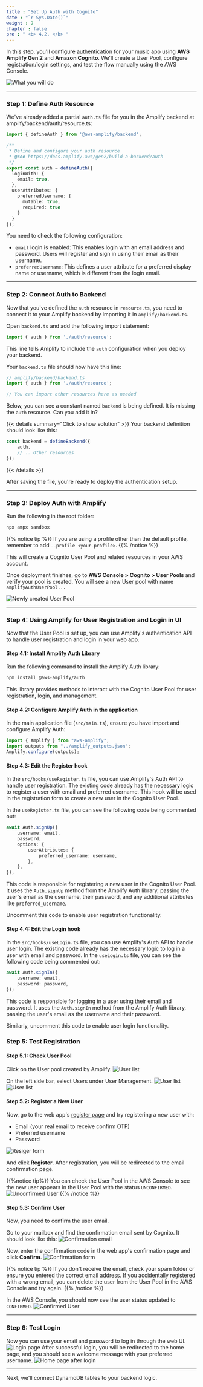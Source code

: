 ```yaml
---
title : "Set Up Auth with Cognito"
date : "`r Sys.Date()`"
weight : 2
chapter : false
pre : " <b> 4.2. </b> "
---
```



In this step, you'll configure authentication for your music app using **AWS Amplify Gen 2** and **Amazon Cognito**. We'll create a User Pool, configure registration/login settings, and test the flow manually using the AWS Console.

![What you will do](/images/4.amplify/4.2.cognito-auth/what-you-will-do.png)

---

### Step 1: Define Auth Resource

We've already added a partial `auth.ts` file for you in the Amplify backend at amplify/backend/auth/resource.ts:

```ts
import { defineAuth } from '@aws-amplify/backend';

/**
 * Define and configure your auth resource
 * @see https://docs.amplify.aws/gen2/build-a-backend/auth
 */
export const auth = defineAuth({
  loginWith: {
    email: true,
  },
  userAttributes: {
    preferredUsername: {
      mutable: true,
      required: true
    }
  }
});
```


You need to check the following configuration:

- `email` login is enabled: This enables login with an email address and password. Users will register and sign in using their email as their username.
- `preferredUsername`: This defines a user attribute for a preferred display name or username, which is different from the login email.

---

### Step 2: Connect Auth to Backend

Now that you've defined the `auth` resource in `resource.ts`, you need to connect it to your Amplify backend by importing it in `amplify/backend.ts`.

Open `backend.ts` and add the following import statement:

```ts
import { auth } from './auth/resource';
```

This line tells Amplify to include the `auth` configuration when you deploy your backend.

Your `backend.ts` file should now have this line:

```ts
// amplify/backend/backend.ts
import { auth } from './auth/resource';

// You can import other resources here as needed
```

Below, you can see a constant named `backend` is being defined. It is missing the `auth` resource. Can you add it in?


{{< details summary="Click to show solution" >}}
Your backend definition should look like this:
```ts
const backend = defineBackend({
  	auth,
	// .. Other resources
});
```
{{< /details >}}

After saving the file, you're ready to deploy the authentication setup.

---

### Step 3: Deploy Auth with Amplify

Run the following in the root folder:

```bash
npx ampx sandbox
```

{{% notice tip %}}
If you are using a profile other than the default profile, remember to add `--profile <your-profile>`.
{{% /notice %}}

This will create a Cognito User Pool and related resources in your AWS account.

Once deployment finishes, go to **AWS Console > Cognito > User Pools** and verify your pool is created. You will see a new User pool with name `amplifyAuthUserPool...`

![Newly created User Pool](/images/4.amplify/4.2.cognito-auth/0.new-user-pool.png)

---

### Step 4: Using Amplify for User Registration and Login in UI

Now that the User Pool is set up, you can use Amplify's authentication API to handle user registration and login in your web app.

#### Step 4.1: Install Amplify Auth Library
Run the following command to install the Amplify Auth library:

```bash
npm install @aws-amplify/auth
```

This library provides methods to interact with the Cognito User Pool for user registration, login, and management.

#### Step 4.2: Configure Amplify Auth in the application
In the main application file (`src/main.ts`), ensure you have import and configure Amplify Auth:

```ts
import { Amplify } from "aws-amplify";
import outputs from "../amplify_outputs.json";
Amplify.configure(outputs);
```

#### Step 4.3: Edit the Register hook
In the `src/hooks/useRegister.ts` file, you can use Amplify's Auth API to handle user registration. The existing code already has the necessary logic to register a user with email and preferred username. This hook will be used in the registration form to create a new user in the Cognito User Pool.

In the `useRegister.ts` file, you can see the following code being commented out:

```ts
await Auth.signUp({
	username: email,
	password,
	options: {
		userAttributes: {
			preferred_username: username,
		},
	},
});
```
This code is responsible for registering a new user in the Cognito User Pool. It uses the `Auth.signUp` method from the Amplify Auth library, passing the user's email as the username, their password, and any additional attributes like `preferred_username`.

Uncomment this code to enable user registration functionality.

#### Step 4.4: Edit the Login hook
In the `src/hooks/useLogin.ts` file, you can use Amplify's Auth API to handle user login. The existing code already has the necessary logic to log in a user with email and password.
In the `useLogin.ts` file, you can see the following code being commented out:

```ts
await Auth.signIn({
	username: email,
	password: password,
});
```
This code is responsible for logging in a user using their email and password. It uses the `Auth.signIn` method from the Amplify Auth library, passing the user's email as the username and their password.

Similarly, uncomment this code to enable user login functionality.

### Step 5: Test Registration

#### Step 5.1: Check User Pool
Click on the User pool created by Amplify. 
![User list](/images/4.amplify/4.2.cognito-auth/0.user-pool-interface.png)

On the left side bar, select Users under User Management.
![User list](/images/4.amplify/4.2.cognito-auth/1.click-on-user.png)
![User list](/images/4.amplify/4.2.cognito-auth/1.user-list.png)

#### Step 5.2: Register a New User

Now, go to the web app's [register page](http://localhost:5173/register) and try registering a new user with:

- Email (your real email to receive confirm OTP)
- Preferred username
- Password

![Resiger form](/images/4.amplify/4.2.cognito-auth/2.register-page-fill.png)

And click **Register**. After registration, you will be redirected to the email confirmation page.

{{%notice tip%}}
You can check the User Pool in the AWS Console to see the new user appears in the User Pool with the status `UNCONFIRMED`.
![Unconfirmed User](/images/4.amplify/4.2.cognito-auth/3.unconfirmed-user.png)
{{% /notice %}}

#### Step 5.3: Confirm User

Now, you need to confirm the user email.

Go to your mailbox and find the confirmation email sent by Cognito. It should look like this:
![Confirmation email](/images/4.amplify/4.2.cognito-auth/4.email-otp-confirm.png)

Now, enter the confirmation code in the web app's confirmation page and click **Confirm**.
![Confirmation form](/images/4.amplify/4.2.cognito-auth/5.confirm-form.png)

{{% notice tip %}}
If you don't receive the email, check your spam folder or ensure you entered the correct email address. If you accidentally registered with a wrong email, you can delete the user from the User Pool in the AWS Console and try again.
{{% /notice %}}

In the AWS Console, you should now see the user status updated to `CONFIRMED`.
![Confirmed User](/images/4.amplify/4.2.cognito-auth/6.user-confirmed.png)

---

### Step 6: Test Login

Now you can use your email and password to log in through the web UI.
![Login page](/images/4.amplify/4.2.cognito-auth/7.login.png)
After successful login, you will be redirected to the home page, and you should see a welcome message with your preferred username.
![Home page after login](/images/4.amplify/4.2.cognito-auth/8.home-page.png)

---

Next, we'll connect DynamoDB tables to your backend logic.
